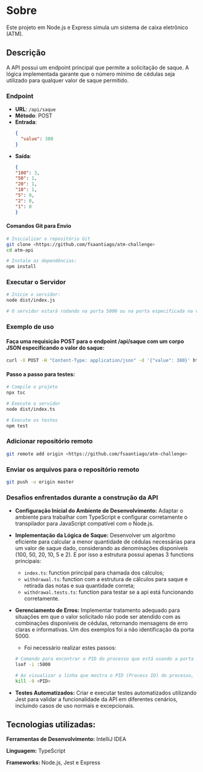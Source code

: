 # Sobre
Este projeto em Node.js e Express simula um sistema de caixa eletrônico (ATM).

## Descrição

A API possui um endpoint principal que permite a solicitação de saque. A lógica implementada garante que o número mínimo de cédulas seja utilizado para qualquer valor de saque permitido.

### Endpoint

- **URL**: `/api/saque`
- **Método**: POST
- **Entrada**:
  ```json
  {
    "value": 380
  }
- **Saída**:
  ```json
  {
  "100": 3,
  "50": 1,
  "20": 1,
  "10": 1,
  "5": 0,
  "2": 0,
  "1": 0
  }

#### Comandos Git para Envio

```bash
# Inicializar o repositório Git
git clone <https://github.com/fsaantiago/atm-challenge>
cd atm-api

# Instale as dependências:
npm install
```

### Executar o Servidor
```bash
# Inicie o servidor:
node dist/index.js

# O servidor estará rodando na porta 5000 ou na porta especificada na variável de ambiente PORT.
```
### Exemplo de uso

#### Faça uma requisição POST para o endpoint /api/saque com um corpo JSON especificando o valor do saque:
```bash
curl -X POST -H "Content-Type: application/json" -d '{"value": 380}' http://localhost:5000/api/saque
```

#### Passo a passo para testes:

```bash
# Compile o projeto
npx tsc

# Execute o servidor
node dist/index.ts

# Execute os testes
npm test
```

### Adicionar repositório remoto
```bash
git remote add origin <https://github.com/fsaantiago/atm-challenge>
```

### Enviar os arquivos para o repositório remoto
```bash
git push -u origin master
```

### Desafios enfrentados durante a construção da API

- **Configuração Inicial do Ambiente de Desenvolvimento:** Adaptar o ambiente para trabalhar com TypeScript e configurar corretamente o transpilador para JavaScript compatível com o Node.js.
- **Implementação da Lógica de Saque:** Desenvolver um algoritmo eficiente para calcular a menor quantidade de cédulas necessárias para um valor de saque dado, considerando as denominações disponíveis (100, 50, 20, 10, 5 e 2). E por isso a estrutura possui apenas 3 functions principais:
  - `index.ts`: function principal para chamada dos cálculos;
  - `withdrawal.ts`: function com a estrutura de cálculos para saque e retirada das notas e sua quantidade correta;
  - `withdrawal.tests.ts`: function para testar se a api está funcionando corretamente.

- **Gerenciamento de Erros:** Implementar tratamento adequado para situações em que o valor solicitado não pode ser atendido com as combinações disponíveis de cédulas, retornando mensagens de erro claras e informativas. Um dos exemplos foi a não identificação da porta 5000.
  - Foi necessário realizar estes passos:
  ```bash
  # Comando para encontrar o PID do processo que está usando a porta 5000:
  lsof -i :5000

  # Ao visualizar a linha que mostra o PID (Process ID) do processo, foi necessário matar este processo com:
  kill -9 <PID>
  ```
- **Testes Automatizados:** Criar e executar testes automatizados utilizando Jest para validar a funcionalidade da API em diferentes cenários, incluindo casos de uso normais e excepcionais.

## Tecnologias utilizadas:

**Ferramentas de Desenvolvimento:** IntelliJ IDEA

**Linguagem:** TypeScript

**Frameworks:** Node.js, Jest e Express


  

